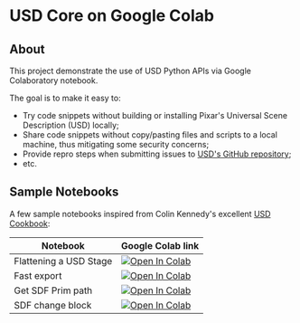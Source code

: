 # USD Core on Google Colab

## About
This project demonstrate the use of USD Python APIs via Google Colaboratory notebook.

The goal is to make it easy to:
 * Try code snippets without building or installing Pixar's Universal Scene Description (USD) locally;
 * Share code snippets without copy/pasting files and scripts to a local machine, thus mitigating some security concerns;
 * Provide repro steps when submitting issues to [USD's GitHub repository](https://github.com/PixarAnimationStudios/USD);
 * etc. 

## Sample Notebooks

A few sample notebooks inspired from Colin Kennedy's excellent [USD Cookbook](https://github.com/ColinKennedy/USD-Cookbook):

|Notebook|Google Colab link|
|---|---|
|Flattening a USD Stage|[![Open In Colab](https://colab.research.google.com/assets/colab-badge.svg)](https://colab.research.google.com/github/philsawicki/usd-core-on-google-colab/blob/main/USD-core-on-Google-Colab.ipynb)|
|Fast export|[![Open In Colab](https://colab.research.google.com/assets/colab-badge.svg)](https://colab.research.google.com/github/philsawicki/usd-core-on-google-colab/blob/main/notebooks/fast-export.ipynb)|
|Get SDF Prim path|[![Open In Colab](https://colab.research.google.com/assets/colab-badge.svg)](https://colab.research.google.com/github/philsawicki/usd-core-on-google-colab/blob/main/notebooks/get-sdf-prim-path.ipynb)|
|SDF change block|[![Open In Colab](https://colab.research.google.com/assets/colab-badge.svg)](https://colab.research.google.com/github/philsawicki/usd-core-on-google-colab/blob/main/notebooks/sdf-change-block.ipynb)|
